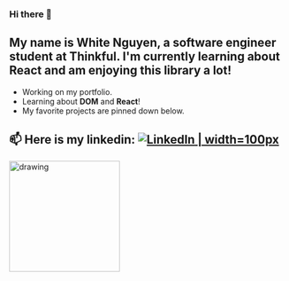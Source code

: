 ### Hi there 👋

<!--
**WhiteN9/WhiteN9** is a ✨ _special_ ✨ repository because its `README.md` (this file) appears on your GitHub profile.

Here are some ideas to get you started:

- 🔭 I’m currently working on ...
- 🌱 I’m currently learning ...
- 👯 I’m looking to collaborate on ...
- 🤔 I’m looking for help with ...
- 💬 Ask me about ...
- 📫 How to reach me: ...
- 😄 Pronouns: ...
- ⚡ Fun fact: ...
-->

## My name is White Nguyen, a software engineer student at Thinkful. I'm currently learning about React and am enjoying this library a lot!
- Working on my portfolio.
- Learning about **DOM** and **React**!
- My favorite projects are pinned down below.

## 📫  Here is my linkedin: [![LinkedIn](https://raw.githubusercontent.com/rahuldkjain/github-profile-readme-generator/master/src/images/icons/Social/linked-in-alt.svg) | width=100px](https://www.linkedin.com/in/white-nguyen-8503a1181/)

<img src="drawing.jpg" alt="drawing" width="200"/>

